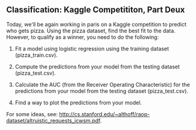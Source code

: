 Classification: Kaggle Competititon, Part Deux
---

Today, we'll be again working in paris on a Kaggle competition to predict who gets pizza. Using the pizza dataset, find the best fit to the data. However, to qualify as a winner, you need to do the following: 

1. Fit a model using logistic regression using the training dataset (pizza_train.csv).

2. Compute the predictions from your model from the testing dataset (pizza_test.csv). 

3. Calculate the AUC (from the Receiver Operating Characteristic) for the predictions from your model from the testing dataset (pizza_test.csv). 

4. Find a way to plot the predictions from your model. 

For some ideas, see: http://cs.stanford.edu/~althoff/raop-dataset/altruistic_requests_icwsm.pdf.